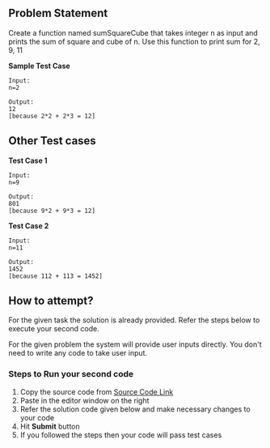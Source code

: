 ## Problem Statement
Create a function named sumSquareCube that takes integer n as input and prints the 
sum of square and cube of n. Use this function to print sum for 2, 9, 11

**Sample Test Case**
```
Input:
n=2

Output:
12
[because 2*2 + 2*3 = 12]
```
## Other Test cases
**Test Case 1**
```
Input:
n=9

Output:
801
[because 9*2 + 9*3 = 12]
```
**Test Case 2**
```
Input:
n=11

Output:
1452 
[because 112 + 113 = 1452]
```

## How to attempt?
For the given task the solution is already provided. Refer the steps below to execute your second code.

For the given problem the system will provide user inputs directly. You don't need to write any code to take user input.

### Steps to Run your second code
1. Copy the source code from [Source Code Link](https://raw.githubusercontent.com/Aartiarora22/Lab_assignments/main/P1/T3/Main.java)
2. Paste in the editor window on the right
3. Refer the solution code given below and make necessary changes to your code
4. Hit **Submit** button
5. If you followed the steps then your code will pass test cases

